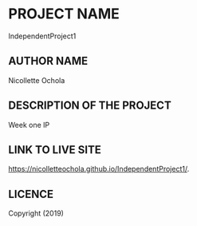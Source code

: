 # PROJECT NAME
IndependentProject1
## AUTHOR NAME
Nicollette Ochola
## DESCRIPTION OF THE PROJECT
Week one IP
## LINK TO LIVE SITE
https://nicolletteochola.github.io/IndependentProject1/.
## LICENCE
Copyright (2019)

